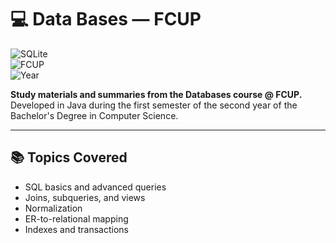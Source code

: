 # 💻 Data Bases — FCUP

![SQLite](https://img.shields.io/badge/SQLite-%2307405e?style=for-the-badge&logo=sqlite&logoColor=white)  
![FCUP](https://img.shields.io/badge/Faculty-FCUP-blue?style=for-the-badge)  
![Year](https://img.shields.io/badge/Year-2nd%20Year%20(1st%20Semester)-purple?style=for-the-badge)  

**Study materials and summaries from the Databases course @ FCUP.**  
Developed in Java during the first semester of the second year of the Bachelor's Degree in Computer Science.  

---


## 📚 Topics Covered
- SQL basics and advanced queries  
- Joins, subqueries, and views  
- Normalization  
- ER-to-relational mapping  
- Indexes and transactions   
